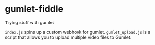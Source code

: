 # gumlet-fiddle
Trying stuff with gumlet

`index.js` spins up a custom webhook for gumlet.
`gumlet_upload.js` is a script that allows you to upload multiple video files to Gumlet.